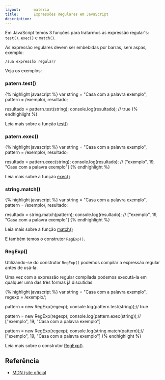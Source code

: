```yaml
---
layout:      materia
title:       Expressões Regulares em JavaScript
description: 
---
```



Em JavaScript temos 3 funções para tratarmos as expressão regular's: `test()`, `exec()` e `match()`.

As expressão regulares devem ser embebidas por barras, sem aspas, exemplo:

    /sua expressão regular/

Veja os exemplos:



### patern.test()

{% highlight javascript %}
var string = "Casa com a palavra exemplo",
    pattern = /exemplo/,
    resultado;

resultado = pattern.test(string);
console.log(resultado); // true
{% endhighlight %}

Leia mais sobre a função [test()](/javascript/refs/pattern-test/)



### patern.exec()

{% highlight javascript %}
var string = "Casa com a palavra exemplo",
    pattern = /exemplo/,
    resultado;

resultado = pattern.exec(string);
console.log(resultado); // ["exemplo", 19, "Casa com a palavra exemplo"]
{% endhighlight %}

Leia mais sobre a função [exec()](/javascript/refs/pattern-exec/)



### string.match()

{% highlight javascript %}
var string = "Casa com a palavra exemplo",
    pattern = /exemplo/,
    resultado;

resultado = string.match(pattern);
console.log(resultado); // ["exemplo", 19, "Casa com a palavra exemplo"]
{% endhighlight %}

Leia mais sobre a função [match()](/javascript/refs/string-match/)

E também temos o construtor `RegExp()`.



### RegExp()

Utilizando-se do construtor `RegExp()` podemos compilar a expressão regular antes de usá-la.

Uma vez com a expressão regular compilada podemos executá-la em qualquer uma das três formas já discutidas

{% highlight javascript %}
var string = "Casa com a palavra exemplo",
    regexp = /exemplo/;

pattern = new RegExp(regexp);
console.log(pattern.test(string));// true

pattern = new RegExp(regexp);
console.log(pattern.exec(string));// ["exemplo", 19, "Casa com a palavra exemplo"]

pattern = new RegExp(regexp);
console.log(string.match(pattern));// ["exemplo", 19, "Casa com a palavra exemplo"]
{% endhighlight %}

Leia mais sobre o construtor [RegExp()](/javascript/refs/regexp/).


Referência
---

- [MDN (site oficial](https://developer.mozilla.org/pt-BR/docs/JavaScript/Guide/Regular_Expressions "link-externo")
